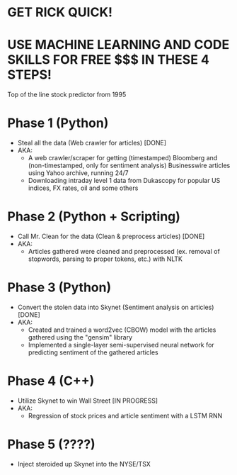 # GET RICK QUICK! 

# USE MACHINE LEARNING AND CODE SKILLS FOR FREE $$$ IN THESE 4 STEPS!

Top of the line stock predictor from 1995

# Phase 1 (Python)
- Steal all the data (Web crawler for articles) [DONE]
- AKA:
  - A web crawler/scraper for getting (timestamped) Bloomberg and (non-timestamped, only for sentiment analysis) Businesswire articles using Yahoo archive, running 24/7
  - Downloading intraday level 1 data from Dukascopy for popular US indices, FX rates, oil and some others

# Phase 2 (Python + Scripting)
- Call Mr. Clean for the data (Clean & preprocess articles) [DONE]
- AKA:
  - Articles gathered were cleaned and preprocessed (ex. removal of stopwords, parsing to proper tokens, etc.) with NLTK

# Phase 3 (Python)
- Convert the stolen data into Skynet (Sentiment analysis on articles) [DONE]
- AKA:
  - Created and trained a word2vec (CBOW) model with the articles gathered using the "gensim" library 
  - Implemented a single-layer semi-supervised neural network for predicting sentiment of the gathered articles

# Phase 4 (C++)
- Utilize Skynet to win Wall Street [IN PROGRESS]
- AKA:
  - Regression of stock prices and article sentiment with a LSTM RNN
  
# Phase 5 (????)
- Inject steroided up Skynet into the NYSE/TSX
